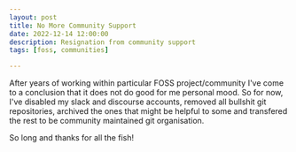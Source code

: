 ```yaml
---
layout: post
title: No More Community Support
date: 2022-12-14 12:00:00
description: Resignation from community support
tags: [foss, communities]

---
```


After years of working within particular FOSS project/community I've come to a conclusion that it does not do good for me personal mood. So for now, I've disabled my slack and discourse accounts, removed all bullshit git repositories, archived the ones that might be helpful to some and transfered the rest to be community maintained git organisation.

So long and thanks for all the fish!




